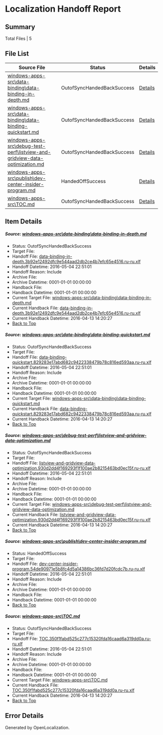 # <a name='report-top'></a> Localization Handoff Report

## Summary
 Total Files | 5

## File List
 Source File | Status | Details 
 ----------- | ------ | ------- 
 [windows-apps-src\data-binding\data-binding-in-depth.md](https://github.com/Microsoft/windows-apps/blob/d76ef6a87d6afad577f5f7bf5e8f18a8b0776094/windows-apps-src/data-binding/data-binding-in-depth.md) | OutofSyncHandedBackSuccess | [Details](#c371ca1804d76a0ffdf812cfb933b03916654bad1890)
 [windows-apps-src\data-binding\data-binding-quickstart.md](https://github.com/Microsoft/windows-apps/blob/d76ef6a87d6afad577f5f7bf5e8f18a8b0776094/windows-apps-src/data-binding/data-binding-quickstart.md) | OutofSyncHandedBackSuccess | [Details](#c30e048f450c062c6e0148e5040a58bfa47193bb1891)
 [windows-apps-src\debug-test-perf\listview-and-gridview-data-optimization.md](https://github.com/Microsoft/windows-apps/blob/d76ef6a87d6afad577f5f7bf5e8f18a8b0776094/windows-apps-src/debug-test-perf/listview-and-gridview-data-optimization.md) | OutofSyncHandedBackSuccess | [Details](#26faa92e98547844af2be1720c458d793ac2f3ac1964)
 [windows-apps-src\publish\dev-center-insider-program.md](https://github.com/Microsoft/windows-apps/blob/b6e4211cc9b41c2ceb66f24c041e0c60b8d7a776/windows-apps-src/publish/dev-center-insider-program.md) | HandedOffSuccess | [Details](#1d1f3bd9d391d6c83a3e32bcac5eb60d39aa52833486)
 [windows-apps-src\TOC.md](https://github.com/Microsoft/windows-apps/blob/615f4250afe9fad61c69f1e30bed1d127de26a03/windows-apps-src/TOC.md) | OutofSyncHandedBackSuccess | [Details](#4e7556f41d914182308ce0c8e99cb3b124438fe03756)

## Item Details
##### <a name='c371ca1804d76a0ffdf812cfb933b03916654bad1890'></a> Source: [windows-apps-src\data-binding\data-binding-in-depth.md](https://github.com/Microsoft/windows-apps/blob/d76ef6a87d6afad577f5f7bf5e8f18a8b0776094/windows-apps-src/data-binding/data-binding-in-depth.md)
* Status: OutofSyncHandedBackSuccess
* Target File: 
* Handoff File: [data-binding-in-depth.3b92e12492dfc9e544aad2db2ce4b7efc65e4516.ru-ru.xlf](https://github.com/Microsoft/WDG.handoff/blob/de959e034a2fedb8e39a504eabd83e1f85996f94/ol-handoff/Microsoft/windows-apps.ru-ru/master/data-binding-in-depth.3b92e12492dfc9e544aad2db2ce4b7efc65e4516.ru-ru.xlf)
* Handoff Datetime: 2016-05-04 22:51:01
* Handoff Reason: Include
* Archive File: 
* Archive Datetime: 0001-01-01 00:00:00
* Handback File: 
* Handback Datetime: 0001-01-01 00:00:00
* Current Target File: [windows-apps-src\data-binding\data-binding-in-depth.md](https://github.com/Microsoft/windows-apps.ru-ru/blob/f26386d3135de516fc39f61f2da69e395c788cc7/windows-apps-src/data-binding/data-binding-in-depth.md)
* Current Handback File: [data-binding-in-depth.3b92e12492dfc9e544aad2db2ce4b7efc65e4516.ru-ru.xlf](https://github.com/Microsoft/WDG.handback/blob/70ba6fffae7ef0d1dd38768f01d259194a3bb24a/ol-handback/Microsoft/windows-apps.ru-ru/master/data-binding-in-depth.3b92e12492dfc9e544aad2db2ce4b7efc65e4516.ru-ru.xlf)
* Current Handback Datetime: 2016-04-13 14:20:27
* [Back to Top](#report-top)

##### <a name='c30e048f450c062c6e0148e5040a58bfa47193bb1891'></a> Source: [windows-apps-src\data-binding\data-binding-quickstart.md](https://github.com/Microsoft/windows-apps/blob/d76ef6a87d6afad577f5f7bf5e8f18a8b0776094/windows-apps-src/data-binding/data-binding-quickstart.md)
* Status: OutofSyncHandedBackSuccess
* Target File: 
* Handoff File: [data-binding-quickstart.829283e17abd682c9422338479b78c816ed593aa.ru-ru.xlf](https://github.com/Microsoft/WDG.handoff/blob/de959e034a2fedb8e39a504eabd83e1f85996f94/ol-handoff/Microsoft/windows-apps.ru-ru/master/data-binding-quickstart.829283e17abd682c9422338479b78c816ed593aa.ru-ru.xlf)
* Handoff Datetime: 2016-05-04 22:51:01
* Handoff Reason: Include
* Archive File: 
* Archive Datetime: 0001-01-01 00:00:00
* Handback File: 
* Handback Datetime: 0001-01-01 00:00:00
* Current Target File: [windows-apps-src\data-binding\data-binding-quickstart.md](https://github.com/Microsoft/windows-apps.ru-ru/blob/f26386d3135de516fc39f61f2da69e395c788cc7/windows-apps-src/data-binding/data-binding-quickstart.md)
* Current Handback File: [data-binding-quickstart.829283e17abd682c9422338479b78c816ed593aa.ru-ru.xlf](https://github.com/Microsoft/WDG.handback/blob/70ba6fffae7ef0d1dd38768f01d259194a3bb24a/ol-handback/Microsoft/windows-apps.ru-ru/master/data-binding-quickstart.829283e17abd682c9422338479b78c816ed593aa.ru-ru.xlf)
* Current Handback Datetime: 2016-04-13 14:20:27
* [Back to Top](#report-top)

##### <a name='26faa92e98547844af2be1720c458d793ac2f3ac1964'></a> Source: [windows-apps-src\debug-test-perf\listview-and-gridview-data-optimization.md](https://github.com/Microsoft/windows-apps/blob/d76ef6a87d6afad577f5f7bf5e8f18a8b0776094/windows-apps-src/debug-test-perf/listview-and-gridview-data-optimization.md)
* Status: OutofSyncHandedBackSuccess
* Target File: 
* Handoff File: [listview-and-gridview-data-optimization.930d2dd4f169293f1f100ae2b8215463bd0ec15f.ru-ru.xlf](https://github.com/Microsoft/WDG.handoff/blob/de959e034a2fedb8e39a504eabd83e1f85996f94/ol-handoff/Microsoft/windows-apps.ru-ru/master/listview-and-gridview-data-optimization.930d2dd4f169293f1f100ae2b8215463bd0ec15f.ru-ru.xlf)
* Handoff Datetime: 2016-05-04 22:51:01
* Handoff Reason: Include
* Archive File: 
* Archive Datetime: 0001-01-01 00:00:00
* Handback File: 
* Handback Datetime: 0001-01-01 00:00:00
* Current Target File: [windows-apps-src\debug-test-perf\listview-and-gridview-data-optimization.md](https://github.com/Microsoft/windows-apps.ru-ru/blob/f26386d3135de516fc39f61f2da69e395c788cc7/windows-apps-src/debug-test-perf/listview-and-gridview-data-optimization.md)
* Current Handback File: [listview-and-gridview-data-optimization.930d2dd4f169293f1f100ae2b8215463bd0ec15f.ru-ru.xlf](https://github.com/Microsoft/WDG.handback/blob/70ba6fffae7ef0d1dd38768f01d259194a3bb24a/ol-handback/Microsoft/windows-apps.ru-ru/master/listview-and-gridview-data-optimization.930d2dd4f169293f1f100ae2b8215463bd0ec15f.ru-ru.xlf)
* Current Handback Datetime: 2016-04-13 14:20:27
* [Back to Top](#report-top)

##### <a name='1d1f3bd9d391d6c83a3e32bcac5eb60d39aa52833486'></a> Source: [windows-apps-src\publish\dev-center-insider-program.md](https://github.com/Microsoft/windows-apps/blob/b6e4211cc9b41c2ceb66f24c041e0c60b8d7a776/windows-apps-src/publish/dev-center-insider-program.md)
* Status: HandedOffSuccess
* Target File: 
* Handoff File: [dev-center-insider-program.54de90971e5b8fc4d5a14386bc36fd7d20fcdc7b.ru-ru.xlf](https://github.com/Microsoft/WDG.handoff/blob/de959e034a2fedb8e39a504eabd83e1f85996f94/ol-handoff/Microsoft/windows-apps.ru-ru/master/dev-center-insider-program.54de90971e5b8fc4d5a14386bc36fd7d20fcdc7b.ru-ru.xlf)
* Handoff Datetime: 2016-05-04 22:51:01
* Handoff Reason: Include
* Archive File: 
* Archive Datetime: 0001-01-01 00:00:00
* Handback File: 
* Handback Datetime: 0001-01-01 00:00:00
* [Back to Top](#report-top)

##### <a name='4e7556f41d914182308ce0c8e99cb3b124438fe03756'></a> Source: [windows-apps-src\TOC.md](https://github.com/Microsoft/windows-apps/blob/615f4250afe9fad61c69f1e30bed1d127de26a03/windows-apps-src/TOC.md)
* Status: OutofSyncHandedBackSuccess
* Target File: 
* Handoff File: [TOC.350f1fabd525c277c15320fda16caad6a319dd0a.ru-ru.xlf](https://github.com/Microsoft/WDG.handoff/blob/de959e034a2fedb8e39a504eabd83e1f85996f94/ol-handoff/Microsoft/windows-apps.ru-ru/master/TOC.350f1fabd525c277c15320fda16caad6a319dd0a.ru-ru.xlf)
* Handoff Datetime: 2016-05-04 22:51:01
* Handoff Reason: Include
* Archive File: 
* Archive Datetime: 0001-01-01 00:00:00
* Handback File: 
* Handback Datetime: 0001-01-01 00:00:00
* Current Target File: [windows-apps-src\TOC.md](https://github.com/Microsoft/windows-apps.ru-ru/blob/f26386d3135de516fc39f61f2da69e395c788cc7/windows-apps-src/TOC.md)
* Current Handback File: [TOC.350f1fabd525c277c15320fda16caad6a319dd0a.ru-ru.xlf](https://github.com/Microsoft/WDG.handback/blob/70ba6fffae7ef0d1dd38768f01d259194a3bb24a/ol-handback/Microsoft/windows-apps.ru-ru/master/TOC.350f1fabd525c277c15320fda16caad6a319dd0a.ru-ru.xlf)
* Current Handback Datetime: 2016-04-13 14:20:27
* [Back to Top](#report-top)


## Error Details

Generated by OpenLocalization.
